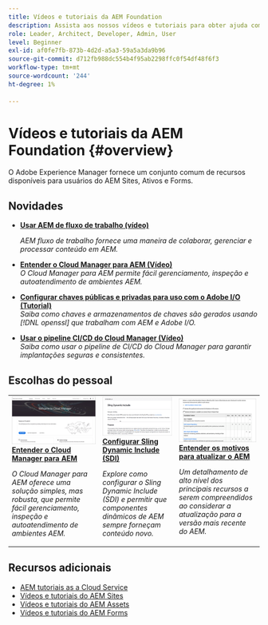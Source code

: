 ```yaml
---
title: Vídeos e tutoriais da AEM Foundation
description: Assista aos nossos vídeos e tutoriais para obter ajuda com a Adobe Experience Manager Foundation.
role: Leader, Architect, Developer, Admin, User
level: Beginner
exl-id: af0fe7fb-873b-4d2d-a5a3-59a5a3da9b96
source-git-commit: d712fb988dc554b4f95ab2298ffc0f54df48f6f3
workflow-type: tm+mt
source-wordcount: '244'
ht-degree: 1%

---
```


# Vídeos e tutoriais da AEM Foundation {#overview}

O Adobe Experience Manager fornece um conjunto comum de recursos disponíveis para usuários do AEM Sites, Ativos e Forms.

<div id="whats-new-section">

## Novidades

* **[Usar AEM de fluxo de trabalho (vídeo)](./workflow/use-workflow.md)**

   *AEM fluxo de trabalho fornece uma maneira de colaborar, gerenciar e processar conteúdo em AEM.*

* **[Entender o Cloud Manager para AEM (Vídeo)](./cloud-manager/understand-cloud-manager-for-aem.md)**\
   *O Cloud Manager para AEM permite fácil gerenciamento, inspeção e autoatendimento de ambientes AEM.*

* **[Configurar chaves públicas e privadas para uso com o Adobe I/O (Tutorial)](./authentication/set-up-public-private-keys-for-use-with-aem-and-adobe-io.md)**\
   *Saiba como chaves e armazenamentos de chaves são gerados usando [!DNL openssl] que trabalham com AEM e Adobe I/O.*

* **[Usar o pipeline CI/CD do Cloud Manager (Vídeo)](./cloud-manager/use-the-cicd-pipeline-in-cloud-manager-for-aem.md)**\
   *Saiba como usar o pipeline de CI/CD do Cloud Manager para garantir implantações seguras e consistentes.*

</div>

<div id="recs-overview-body-1"></div>
<div id="recs-overview-body-2"></div>
<div id="recs-overview-body-3"></div>
<div id="recs-overview-body-4"></div>
<div id="recs-overview-body-5"></div>
<div id="recs-overview-body-6"></div>

<div id="staff-picks-section">

## Escolhas do pessoal

<table>
<tr>
  <td>
    <a href="./cloud-manager/understand-cloud-manager-for-aem.md">
    <img alt="Entender o Cloud Manager para AEM" src="./cloud-manager/assets/understand-cloud-manager-for-aem/thumbnail.png" />
    </a>
    <div>
     <a href="./cloud-manager/understand-cloud-manager-for-aem.md">
    <strong>Entender o Cloud Manager para AEM</strong>
    </a>
    </div>
    <p>
    <em>O Cloud Manager para AEM oferece uma solução simples, mas robusta, que permite fácil gerenciamento, inspeção e autoatendimento de ambientes AEM.</em>
    <p>
  </td>
   <td>
    <a href="./development/set-up-sling-dynamic-include.md">
    <img alt="Configurar Sling Dynamic Include (SDI)" src="./development/assets/set-up-sling-dynamic-include/thumbnail.png" />
    </a>
     <div>
     <a href="./development/set-up-sling-dynamic-include.md">
    <strong>Configurar Sling Dynamic Include (SDI)</strong>
    </a>
    </div>
    <p>
    <em>Explore como configurar o Sling Dynamic Include (SDI) e permitir que componentes dinâmicos de AEM sempre forneçam conteúdo novo.</em>
    <p>
  </td>
  <td>
    <a href="./administration/understand-reasons-to-upgrade.md">
    <img alt="Entendendo os motivos para atualizar o AEM" src="./administration/assets/understand-reasons-to-upgrade/thumbnail.png" />
    </a>
    <div>
    <a href="./administration/understand-reasons-to-upgrade.md">
    <strong>Entender os motivos para atualizar o AEM</strong>
    </a>
    </div>
    <p>
    <em>Um detalhamento de alto nível dos principais recursos a serem compreendidos ao considerar a atualização para a versão mais recente do AEM.</em>
    </p>
  </td>
</tr>
</table>

</div>

## Recursos adicionais

* [AEM tutoriais as a Cloud Service](/help/cloud-service/overview.md)
* [Vídeos e tutoriais do AEM Sites](/help/sites/overview.md)
* [Vídeos e tutoriais do AEM Assets](/help/assets/overview.md)
* [Vídeos e tutoriais do AEM Forms](/help/forms/overview.md)
